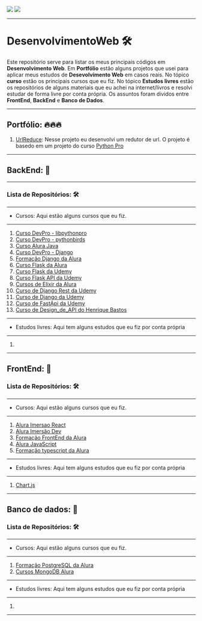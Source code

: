 ![](https://img.shields.io/github/last-commit/HenriqueCCdA/DesenvolvimentoWeb?style=plasti&ccolor=blue)
![](https://img.shields.io/badge/Autor-Henrique%20C%20C%20de%20Andrade-blue)

---
# DesenvolvimentoWeb 🛠

Este repositório serve para listar os meus principais códigos em **Desenvolvimento Web**. Em **Portfólio** estão alguns projetos que usei para aplicar meus estudos de **Desevolvimento Web** em casos reais. No tópico **curso** estão os principais cursos que eu fiz. No tópico **Estudos livres** estão os repositórios de alguns materiais que eu achei na internet/livros e resolvi estudar de forma livre por conta própria. Os assuntos foram dividos entre **FrontEnd**, **BackEnd** e **Banco de Dados**. 

---


## Portfólio: 🔥🔥🔥 

1. [UrlReduce](https://github.com/HenriqueCCdA/urlReduce): Nesse projeto eu desenvolvi um redutor de url. O projeto é basedo em um projeto do curso [Python Pro](https://pythonpro.com.br/)

---

## BackEnd: 🦕
---

### Lista de Repositórios: 🛠
---

* Cursos: Aqui estão alguns cursos que eu fiz.
---
1. [Curso DevPro - libpythonpro](https://github.com/HenriqueCCdA/libpythonpro)
2. [Curso DevPro - pythonbirds](https://github.com/HenriqueCCdA/pythonbirds)
3. [Curso Alura Java](https://github.com/HenriqueCCdA/Java)
4. [Curso DevPro - Django](https://github.com/HenriqueCCdA/cursoDjangoDevPro)
5. [Formação Django da Alura](https://github.com/HenriqueCCdA/AluraFormacaoDjango)
6. [Curso Flask da Alura](https://github.com/HenriqueCCdA/flaskCursoAlura)
7. [Curso Flask da Udemy](https://github.com/HenriqueCCdA/FlaskMasterclassUdemy)
8. [Curso Flask API da Udemy](https://github.com/HenriqueCCdA/FlaskApiUdemy)
9. [Cursos de Elixir da Alura](https://github.com/HenriqueCCdA/AluraElixirCursos)
10. [Curso de Django Rest da Udemy](https://github.com/HenriqueCCdA/DjangoRestUdemy)
11. [Curso de Django da Udemy](https://github.com/HenriqueCCdA/DjangoUdemy/blob/main/README.md)
12. [Curso de FastApi da Udemy](https://github.com/HenriqueCCdA/FastApiCourse2022)
13. [Curso de Design_de_API do Henrique Bastos](https://github.com/HenriqueCCdA/Design_de_API_na_pratica)
---

* Estudos livres: Aqui tem alguns estudos que eu fiz por conta própria
---
1. 

---
## FrontEnd: 🦖

### Lista de Repositórios: 🛠
---

* Cursos: Aqui estão alguns cursos que eu fiz.
---
1. [Alura Imersao React](https://github.com/HenriqueCCdA/ImersaoReact)
2. [Alura Imersão Dev](https://github.com/HenriqueCCdA/ImersaoDev01)
3. [Formação FrontEnd da Alura](https://github.com/HenriqueCCdA/AluraFormacaoFrontEnd)
4. [Alura JavaScript](https://github.com/HenriqueCCdA/AluraJavaScript)
5. [Formação typescript da Alura](https://github.com/HenriqueCCdA/AluraFormacaoTypescript)
---

* Estudos livres: Aqui tem alguns estudos que eu fiz por conta própria
---
1. [Chart.js](https://github.com/HenriqueCCdA/Chartjs)

---


## Banco de dados: 🐢

### Lista de Repositórios: 🛠
---

* Cursos: Aqui estão alguns cursos que eu fiz.
---
1. [Formação PostgreSQL da Alura](https://github.com/HenriqueCCdA/AluraFormacaoPostgreSQL)
2. [Cursos MongoDB Alura](https://github.com/HenriqueCCdA/MongoDB_Alura)
---

* Estudos livres: Aqui tem alguns estudos que eu fiz por conta própria
---
1.
---




